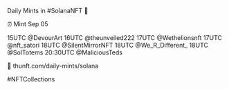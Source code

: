 Daily Mints in #SolanaNFT 🚀

⏰ Mint Sep 05

15UTC @DevourArt
16UTC @theunveiled222
17UTC @Wethelionsnft
17UTC @nft_satori
18UTC @SilentMirrorNFT
18UTC @We_R_Different_
18UTC @SolTotems
20:30UTC @MaliciousTeds

🔗 thunft.com/daily-mints/solana

#NFTCollections